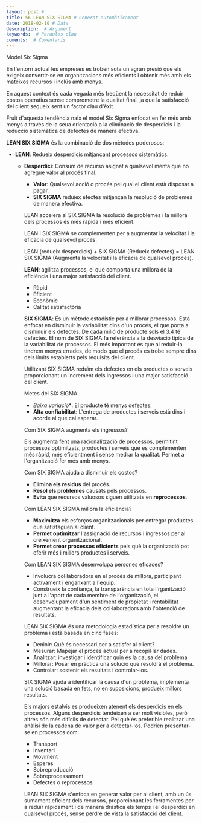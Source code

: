 ```yaml
---
layout: post #
title: 56 LEAN SIX SIGMA # Generat automàticament
date: 2018-02-10 # Data
description:  # Argument
keywords:  # Paraules clau
coments:  # Comentaris
---
```


Model Six Sigma

En l'entorn actual les empreses es troben sota un agran presió que els exigeix convertir-se en organitzacions més eficients i obtenir més amb els mateixos recursos i inclús amb menys.

En aquest context és cada vegada més freqüent la necessitat de reduir costos operatius sense comprometre la qualitat final, ja que la satisfacció del client segueix sent un factor clau d'èxit.

Fruit d'aquesta tendència naix el model Six Sigma enfocat en fer més amb menys a través de la seua orientació a la eliminació de desperdicis i la reducció sistemàtica de defectes de manera efectiva.

**LEAN SIX SIGMA** és la combinació de dos mètodes poderosos:

- **LEAN**: Redueix desperdicis mitjançant processos sistemàtics.
  - **Desperdici**: Consum de recurso asignat a qualsevol menta que no agregue valor al procés final.
    - **Valor**: Qualsevol acció o procés pel qual el client està disposat a pagar.
    - **SIX SIGMA** reduiex efectes mitjançan la resolució de problemes de manera efectiva.

    LEAN accelera al SIX SIGMA la resolució de problemes i la millora dels processos és més ràpida i més eficient.

    LEAN i SIX SIGMA se complementen per a augmentar la velocitat i la eficàcia de qualsevol procés.

    LEAN (redueix desperdicis) + SIX SIGMA (Redueix defectes) = LEAN SIX SIGMA (Augmenta la velocitat i la eficàcia de qualsevol procés).

    **LEAN**: agilitza processos, el que comporta una millora de la eficiència i una major satisfacció del client.

    - Ràpid
    - Eficient
    - Econòmic
    - Calitat satisfactòria

    **SIX SIGMA**: És un mètode estadístic per a millorar processos. Està enfocat en disminuir la variabilitat dins d'un procés, el que porta a disminuir els defectes. De cada milió de producte sols el 3.4 té defectes. El nom de SIX SIGMA fa referència a la desviació típica de la variabilitat de processos. El més important és que al reduïr-la tindrem menys errades, de modo que el procés es trobe sempre dins dels límits establerts pels requisits del client.

    Utilitzant SIX SIGMA reduïm els defectes en els productes o serveis proporcionant un increment dels ingressos i una major satisfacció del client.

    Metes del SIX SIGMA

    - *Baixa variació**: El producte té menys defectes.
    - **Alta confiabilitat**: L'entrega de productes i serveis està dins i acorde al que cal esperar.

    Com SIX SIGMA augmenta els ingressos?

    Els augmenta fent una racionalització de processos, permitint processos optimitzats, productes i serveis que es complementen més ràpid, més eficientment i sense medrar la qualitat. Permet a l'organització fer més amb menys.

    Com SIX SIGMA ajuda a disminuir els costos?

    - **Elimina els residus** del procés.
    - **Resol els problemes** causats pels processos.
    - **Evita** que recursos valuosos siguen utilitzats en **reprocessos**.

    Com LEAN SIX SIGMA millora la eficiència?

    - **Maximitza** els esforços organitzacionals per entregar productes que satisfaguen al client.
    - **Permet optimitzar** l'assignació de recursos i ingressos per al creixement organitzacional.
    - **Permet crear processos eficients** pels què la organització pot oferir més i millors productes i serveis.

    Com LEAN SIX SIGMA desenvolupa persones eficaces?

    - Involucra col·laboradors en el procés de millora, participant activament i enganxant a l'equip.
    - Construeix la confiança, la transparència en tota l'rganització junt a l'aport de cada membre de l'organització, el desenvolupament d'un sentiment de propietat i rentabilitat augmentant la eficacia dels col·laboradors amb l'obtenció de resultats.

    LEAN SIX SIGMA és una metodologia estadística per a resoldre un problema i està basada en cinc fases:

    - Deninir: Què és necessari per a satisfer al client?
    - Mesurar: Mapejar el procés actual per a recopil·lar dades.
    - Analitzar: investigar i identificar quin és la causa del problema
    - Millorar: Posar en pràctica una solució que resoldrà el problema.
    - Controlar: sostenir els resultats i controlar-los.

    SIX SIGMA ajuda a identificar la causa d'un problema, implementa una solució basada en fets, no en suposicions, produeix millors resultats.

    Els majors estalvis es produeixen atenent els desperdicis en els processos. Alguns desperdicis tendeixen a ser molt visibles, però altres són més difícils de detectar. Pel què és preferible realitzar una anàlisi de la cadena de valor per a detectar-los. Podrien presentar-se en processos com:

    - Transport
    - Inventari
    - Moviment
    - Esperes
    - Sobreproducció
    - Sobreprocessament
    - Defectes o reprocessos

    LEAN SIX SIGMA s'enfoca en generar valor per al client, amb un ús sumament eficient dels recursos, proporcionant les ferramentes per a reduïr ràpidament i de manera dràstica els temps i el desperdici en qualsevol procés, sense perdre de vista la satisfacció del client.


